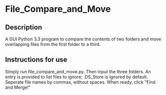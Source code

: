 # File_Compare_and_Move



## Description  
A GUI Python 3.3 program to compare the contents of two folders and move overlapping files from the first folder to a third. 


## Instructions for use
Simply run file_compare_and_move.py. Then input the three folders. An entry is provided to list files to ignore; .DS_Store is ignored by default. Seperate file names by commas, without spaces. When ready, click "Find and Merge!"
